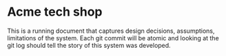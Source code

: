 # Acme tech shop

This is a running document that captures design decisions, assumptions, limitations of the system. Each git commit will be atomic and looking at the git log should tell the story of this system was developed.